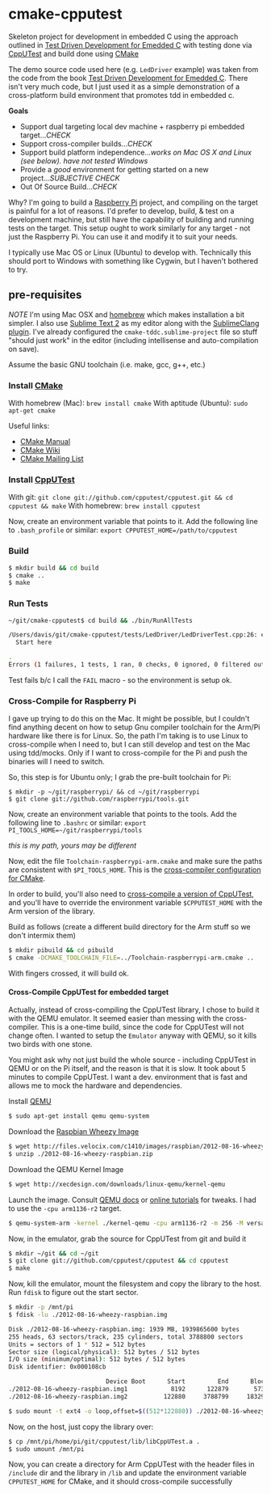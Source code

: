 cmake-cpputest
==============

Skeleton project for development in embedded C using the approach outlined in [Test Driven Development for Emedded C](http://pragprog.com/book/jgade/test-driven-development-for-embedded-c) with testing done via [CppUTest](http://cpputest.org/) and build done using [CMake](http://cmake.org/)

The demo source code used here (e.g. `LedDriver` example) was taken from the code from the book [Test Driven Development for Emedded C](http://pragprog.com/book/jgade/test-driven-development-for-embedded-c).  There isn't very much code, but I just used it as a simple demonstration of a cross-platform build environment that promotes tdd in embedded c.

**Goals**
* Support dual targeting local dev machine + raspberry pi embedded target...*CHECK*
* Support cross-compiler builds...*CHECK*
* Support build platform independence...*works on Mac OS X and Linux (see below).  have not tested Windows*
* Provide a _good_ environment for getting started on a new project...*SUBJECTIVE CHECK*
* Out Of Source Build...*CHECK*

Why?  I'm going to build a [Raspberry Pi](http://raspberrypi.org) project, and compiling on the target is painful for a lot of reasons.  I'd prefer to develop, build, & test on a development machine, but still have the capability of building and running tests on the target.  This setup ought to work similarly for any target - not just the Raspberry Pi.  You can use it and modify it to suit your needs.

I typically use Mac OS or Linux (Ubuntu) to develop with.  Technically this should port to Windows with something like Cygwin, but I haven't bothered to try.

## pre-requisites
_NOTE_ I'm using Mac OSX and [homebrew](http://mxcl.github.com/homebrew/) which makes installation a bit simpler.  I also use [Sublime Text 2](http://www.sublimetext.com/2) as my editor along with the [SublimeClang plugin](https://github.com/quarnster/SublimeClang).  I've already configured the `cmake-tddc.sublime-project` file so stuff "should just work" in the editor (including intellisense and auto-compilation on save).

Assume the basic GNU toolchain (i.e. make, gcc, g++, etc.)

### Install [CMake](http://cmake.org)

With homebrew (Mac): `brew install cmake`
With aptitude (Ubuntu): `sudo apt-get cmake`

Useful links:
* [CMake Manual](http://cmake.org/cmake/help/v2.8.9/cmake.html)
* [CMake Wiki](http://www.itk.org/Wiki/CMake)
* [CMake Mailing List](http://cmake.3232098.n2.nabble.com/)

### Install [CppUTest](http://cpputest.org)

With git: `git clone git://github.com/cpputest/cpputest.git && cd cpputest && make` 
With homebrew: `brew install cpputest`

Now, create an environment variable that points to it.  Add the following line to `.bash_profile` or similar: `export CPPUTEST_HOME=/path/to/cpputest`

### Build
```sh
$ mkdir build && cd build
$ cmake ..
$ make
```

### Run Tests
```sh
~/git/cmake-cpputest$ cd build && ./bin/RunAllTests

/Users/davis/git/cmake-cpputest/tests/LedDriver/LedDriverTest.cpp:26: error: Failure in TEST(LedDriver, FirstTest)
  Start here

.
Errors (1 failures, 1 tests, 1 ran, 0 checks, 0 ignored, 0 filtered out, 0 ms)
```

Test fails b/c I call the `FAIL` macro - so the environment is setup ok.

### Cross-Compile for Raspberry Pi
I gave up trying to do this on the Mac.  It might be possible, but I couldn't find anything decent on how to setup Gnu compiler toolchain for the Arm/Pi hardware like there is for Linux.  So, the path I'm taking is to use Linux to cross-compile when I need to, but I can still develop and test on the Mac using tdd/mocks.  Only if I want to cross-compile for the Pi and push the binaries will I need to switch.

So, this step is for Ubuntu only; I grab the pre-built toolchain for Pi:

```
$ mkdir -p ~/git/raspberrypi/ && cd ~/git/raspberrypi
$ git clone git://github.com/raspberrypi/tools.git
```

Now, create an environment variable that points to the tools.  Add the following line to `.bashrc` or similar: `export PI_TOOLS_HOME=~/git/raspberrypi/tools`

_this is my path, yours may be different_

Now, edit the file `Toolchain-raspberrypi-arm.cmake` and make sure the paths are consistent with `$PI_TOOLS_HOME`.  This is the [cross-compiler configuration for CMake](http://www.cmake.org/Wiki/CMake_Cross_Compiling#The_toolchain_file).

In order to build, you'll also need to [cross-compile a version of CppUTest](#cross-compile-cpputest-for-embedded-target), and you'll have to override the environment variable `$CPPUTEST_HOME` with the Arm version of the library.

Build as follows (create a different build directory for the Arm stuff so we don't intermix them)
```sh
$ mkdir pibuild && cd pibuild
$ cmake -DCMAKE_TOOLCHAIN_FILE=../Toolchain-raspberrypi-arm.cmake ..
```

With fingers crossed, it will build ok.

#### Cross-Compile CppUTest for embedded target
Actually, instead of cross-compiling the CppUTest library, I chose to build it with the QEMU emulator.
It seemed easier than messing with the cross-compiler.  This is a one-time build, since the code for CppUTest will not change often.  I wanted to setup the `Emulator` anyway with QEMU, so it kills two birds with one stone.

You might ask why not just build the whole source - including CppUTest in QEMU or on the Pi itself, and the reason is that it is slow.  It took about 5 minutes to compile CppUTest.  I want a dev. environment that is fast and allows me to mock the hardware and dependencies.

Install [QEMU](http://wiki.qemu.org/Main_Page)
```sh
$ sudo apt-get install qemu qemu-system
```

Download the [Raspbian Wheezy Image](http://www.raspberrypi.org/downloads)
```sh
$ wget http://files.velocix.com/c1410/images/raspbian/2012-08-16-wheezy-raspbian/2012-08-16-wheezy-raspbian.zip
$ unzip ./2012-08-16-wheezy-raspbian.zip
```

Download the QEMU Kernel Image
```sh
$ wget http://xecdesign.com/downloads/linux-qemu/kernel-qemu
```

Launch the image.  Consult [QEMU docs](http://wiki.qemu.org/Manual) or [online tutorials](http://xecdesign.com/qemu-emulating-raspberry-pi-the-easy-way/) for tweaks.  I had to use the `-cpu arm1136-r2` target.

```sh
$ qemu-system-arm -kernel ./kernel-qemu -cpu arm1136-r2 -m 256 -M versatilepb -no-reboot -serial stdio -append "root=/dev/sda2 panic=1" -hda ./2012-08-16-wheezy-raspbian.img
```

Now, in the emulator, grab the source for CppUTest from git and build it

```sh
$ mkdir ~/git && cd ~/git
$ git clone git://github.com/cpputest/cpputest && cd cpputest
$ make
```

Now, kill the emulator, mount the filesystem and copy the library to the host.  Run `fdisk` to figure out the start sector.

```sh
$ mkdir -p /mnt/pi
$ fdisk -lu ./2012-08-16-wheezy-raspbian.img 

Disk ./2012-08-16-wheezy-raspbian.img: 1939 MB, 1939865600 bytes
255 heads, 63 sectors/track, 235 cylinders, total 3788800 sectors
Units = sectors of 1 * 512 = 512 bytes
Sector size (logical/physical): 512 bytes / 512 bytes
I/O size (minimum/optimal): 512 bytes / 512 bytes
Disk identifier: 0x000108cb

                           Device Boot      Start         End      Blocks   Id  System
./2012-08-16-wheezy-raspbian.img1            8192      122879       57344    c  W95 FAT32 (LBA)
./2012-08-16-wheezy-raspbian.img2          122880     3788799     1832960   83  Linux

$ sudo mount -t ext4 -o loop,offset=$((512*122880)) ./2012-08-16-wheezy-raspbian.img /mnt/pi
```

Now, on the host, just copy the library over:

```sh
$ cp /mnt/pi/home/pi/git/cpputest/lib/libCppUTest.a .
$ sudo umount /mnt/pi
```

Now, you can create a directory for Arm CppUTest with the header files in `/include` dir and the library in `/lib` and update the environment variable `CPPUTEST_HOME` for CMake, and it should cross-compile successfully




